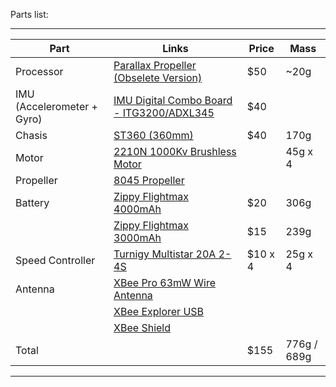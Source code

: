 Parts list:

---

| Part | Links | Price | Mass |
| ------------- | ------------- | ------------- | ------------- |
| Processor | [Parallax Propeller (Obselete Version)](http://www.parallax.com/microcontrollers/propeller) | $50 | ~20g |
| IMU (Accelerometer + Gyro) | [IMU Digital Combo Board - ITG3200/ADXL345](https://www.sparkfun.com/products/10121) | $40 |  |
| Chasis | [ST360 (360mm)](http://www.hobbyking.com/hobbyking/store/__28592__st360_quadcopter_frame_w_motors_and_propellers_360mm.html) | $40 | 170g |
| Motor | [2210N 1000Kv Brushless Motor](http://www.hobbyking.com/hobbyking/store/__8621__2210n_1000kv_brushless_motor.html) | | 45g x 4 |
| Propeller | [8045 Propeller](http://www.hobbyking.com/hobbyking/store/__22440__slow_fly_electric_prop_8045_sf_4_pc_green_.html) | |  |
| Battery | [Zippy Flightmax 4000mAh](http://www.hobbyking.com/hobbyking/store/uh_viewItem.asp?idProduct=7634) | $20 | 306g |
| | [Zippy Flightmax 3000mAh](http://www.hobbyking.com/hobbyking/store/__8851__ZIPPY_Flightmax_3000mAh_3S1P_20C.html) | $15 | 239g |
| Speed Controller | [Turnigy Multistar 20A 2-4S](http://www.hobbyking.com/hobbyking/store/__25364__Turnigy_Multistar_20_Amp_Multi_rotor_Brushless_ESC_2_4S.html) | $10 x 4 | 25g x 4 |
| Antenna | [XBee Pro 63mW Wire Antenna](https://www.sparkfun.com/products/10421) |
| | [XBee Explorer USB](https://www.sparkfun.com/products/8687)
| | [XBee Shield](https://www.sparkfun.com/products/10854) |
| Total | | $155 | 776g / 689g |

---
